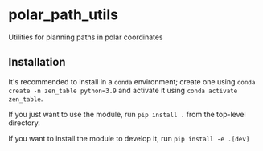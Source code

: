 # polar_path_utils
Utilities for planning paths in polar coordinates

## Installation

It's recommended to install in a `conda` environment; create one using `conda create -n zen_table python=3.9` and activate it using `conda activate zen_table`.

If you just want to use the module, run `pip install .` from the top-level directory.

If you want to install the module to develop it, run `pip install -e .[dev]`
